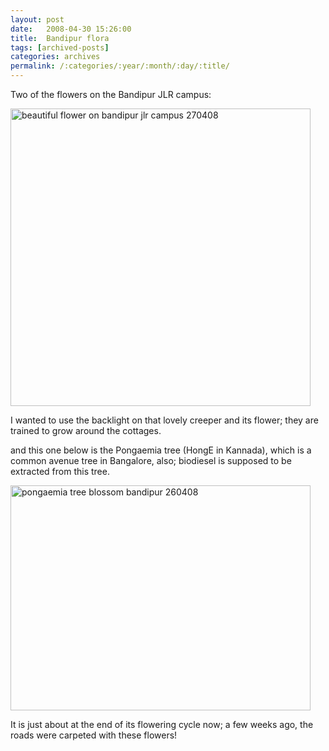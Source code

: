 ```yaml
---
layout: post
date:	2008-04-30 15:26:00
title:  Bandipur flora
tags: [archived-posts]
categories: archives
permalink: /:categories/:year/:month/:day/:title/
---
```

Two of the flowers on the Bandipur JLR campus:


<a href="http://www.flickr.com/photos/25426237@N03/2453394003/" title="beautiful flower on bandipur jlr campus 270408 by mrepctres, on Flickr"><img src="http://farm4.static.flickr.com/3051/2453394003_390ccfd24a_o.jpg" width="480" height="476" alt="beautiful flower on bandipur jlr campus 270408" /></a>


I wanted to use the backlight on that lovely creeper and its flower; they are trained to grow around the cottages.


and this one below is the Pongaemia tree (HongE in Kannada), which is a common avenue tree in Bangalore, also; biodiesel is supposed to be extracted from this tree.



<a href="http://www.flickr.com/photos/25426237@N03/2454218612/" title="pongaemia tree blossom bandipur 260408 by mrepctres, on Flickr"><img src="http://farm3.static.flickr.com/2188/2454218612_61f52bf36a_o.jpg" width="480" height="360" alt="pongaemia tree blossom bandipur 260408" /></a>

It is just about at the end of its flowering cycle now; a few weeks ago, the roads were carpeted with these flowers!
